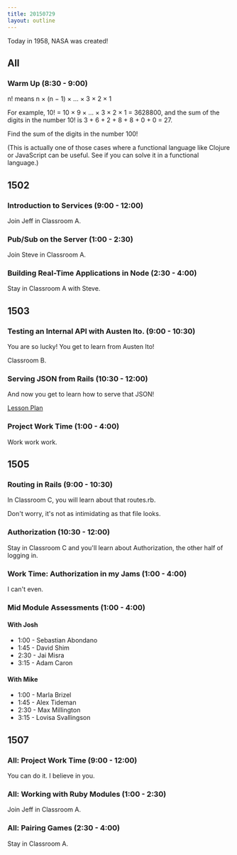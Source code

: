 ```yaml
---
title: 20150729
layout: outline
---
```


Today in 1958, NASA was created!

## All

### Warm Up (8:30 - 9:00)

n! means n × (n − 1) × ... × 3 × 2 × 1

For example, 10! = 10 × 9 × ... × 3 × 2 × 1 = 3628800, and the sum of the digits in the number 10! is 3 + 6 + 2 + 8 + 8 + 0 + 0 = 27.

Find the sum of the digits in the number 100!

(This is actually one of those cases where a functional language like Clojure or JavaScript can be useful. See if you can solve it in a functional language.)


## 1502 

### Introduction to Services (9:00 - 12:00)

Join Jeff in Classroom A.

### Pub/Sub on the Server (1:00 - 2:30)

Join Steve in Classroom A.

### Building Real-Time Applications in Node (2:30 - 4:00)

Stay in Classroom A with Steve.


## 1503

### Testing an Internal API with Austen Ito. (9:00 - 10:30)

You are so lucky! You get to learn from Austen Ito!

Classroom B.

### Serving JSON from Rails (10:30 - 12:00)

And now you get to learn how to serve that JSON!

[Lesson Plan](https://github.com/turingschool/lesson_plans/blob/master/ruby_03-professional_rails_applications/serving_json_from_rails.markdown)

### Project Work Time (1:00 - 4:00)

Work work work.


## 1505 

### Routing in Rails (9:00 - 10:30)

In Classroom C, you will learn about that routes.rb.

Don't worry, it's not as intimidating as that file looks.

### Authorization (10:30 - 12:00)

Stay in Classroom C and you'll learn about Authorization, the other half of logging in.

### Work Time: Authorization in my Jams (1:00 - 4:00)

I can't even.

### Mid Module Assessments (1:00 - 4:00)

#### With Josh

* 1:00 - Sebastian Abondano
* 1:45 - David Shim
* 2:30 - Jai Misra
* 3:15 - Adam Caron

#### With Mike

* 1:00 - Marla Brizel
* 1:45 - Alex Tideman
* 2:30 - Max Millington
* 3:15 - Lovisa Svallingson


## 1507

### All: Project Work Time (9:00 - 12:00)

You can do it.  I believe in you.

### All: Working with Ruby Modules (1:00 - 2:30)

Join Jeff in Classroom A.

### All: Pairing Games (2:30 - 4:00)

Stay in Classroom A.

 